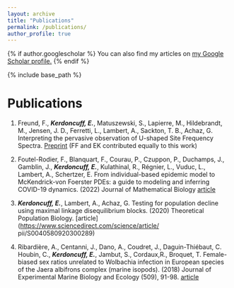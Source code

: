 ```yaml
---
layout: archive
title: "Publications"
permalink: /publications/
author_profile: true
---
```


{% if author.googlescholar %}
  You can also find my articles on <u><a href="{{author.googlescholar}}">my Google Scholar profile</a>.</u>
{% endif %}

{% include base_path %}

<!-- {% for post in site.publications reversed %}
  {% include archive-single.html %}
{% endfor %} -->

Publications
======

1. Freund, F., ***Kerdoncuff, E.***, Matuszewski, S., Lapierre, M., Hildebrandt, M., Jensen, J. D., Ferretti, L., Lambert, A., Sackton, T. B., Achaz, G. Interpreting the pervasive observation of U-shaped Site Frequency Spectra. [Preprint](https://doi.org/10.1101/2022.04.12.488084) (FF and EK contributed equally to this work)

2. Foutel-Rodier, F., Blanquart, F., Courau, P., Czuppon, P., Duchamps, J., Gamblin, J., ***Kerdoncuff, E.***, Kulathinal, R., Régnier, L., Vuduc, L., Lambert, A., Schertzer, E. From individual-based epidemic model to McKendrick-von Foerster PDEs: a guide to modeling and inferring COVID-19 dynamics. (2022) Journal of Mathematical Biology [article](https://doi.org/10.1007/s00285-022-01794-4)

3. ***Kerdoncuff, E.***, Lambert, A., Achaz, G. Testing for population decline using maximal linkage disequilibrium blocks. (2020) Theoretical Population Biology. [article](https://www.sciencedirect.com/science/article/ pii/S0040580920300289)

4. Ribardière, A., Centanni, J., Dano, A., Coudret, J., Daguin-Thiébaut, C. Houbin, C., ***Kerdoncuff, E.***, Jambut, S., Cordaux,R., Broquet, T. Female-biased sex ratios unrelated to Wolbachia infection in European species of the Jaera albifrons complex (marine isopods). (2018) Journal of Experimental Marine Biology and Ecology (509), 91-98. [article](https://www.sciencedirect.com/science/article/pii/S0022098118301850)